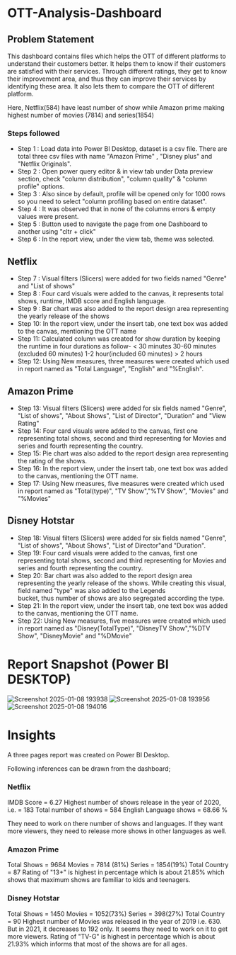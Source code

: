 # OTT-Analysis-Dashboard

## Problem Statement

This dashboard contains files which helps the OTT of different platforms to understand their customers better. It helps them to know if their customers are satisfied with their services. Through different ratings, they get to know their improvement area, and thus they can improve their services by identifying these area. It also lets them to compare the OTT of different platform.

Here, Netflix(584) have least number of show while Amazon prime making highest number of movies (7814) and series(1854)

### Steps followed 

- Step 1 : Load data into Power BI Desktop, dataset is a csv file. There are total three csv files with name "Amazon Prime" , "Disney plus" and "Netflix Originals". 
- Step 2 : Open power query editor & in view tab under Data preview section, check "column distribution", "column quality" & "column profile" options.
- Step 3 : Also since by default, profile will be opened only for 1000 rows so you need to select "column profiling based on entire dataset".
- Step 4 : It was observed that in none of the columns errors & empty values were present.
- Step 5 : Button used to navigate the page from one Dashboard to another using "cltr + click" 
- Step 6 : In the report view, under the view tab, theme was selected. 

## Netflix

- Step 7 : Visual filters (Slicers) were added for two fields named "Genre" and "List of shows"
- Step 8 : Four card visuals were added to the canvas, it represents total shows, runtime, IMDB score and English language. 
- Step 9 : Bar chart was also added to the report design area representing the yearly release of the shows
- Step 10: In the report view, under the insert tab, one text box was added to the canvas, mentioning the OTT name
- Step 11: Calculated column was created for show duration by keeping the runtime in four durations as follow- 
           < 30 minutes 
             30-60 minutes (excluded 60 minutes)
             1-2 hour(included 60 minutes)
           > 2 hours 
- Step 12: Using New measures, three measures were created which used in report named as "Total Language", "English" and "%English".


## Amazon Prime

- Step 13: Visual filters (Slicers) were added for six fields named "Genre", "List of shows", "About Shows", "List of Director", "Duration" and "View Rating" 
- Step 14: Four card visuals were added to the canvas, first one representing total shows, second and third representing for Movies and series and fourth representing the country.
- Step 15: Pie chart was also added to the report design area representing the rating of the shows.
- Step 16: In the report view, under the insert tab, one text box was added to the canvas, mentioning the OTT name.
- Step 17: Using New measures, five measures were created which used in report named as "Total(type)", "TV Show","%TV Show", "Movies" and "%Movies"


## Disney Hotstar

- Step 18: Visual filters (Slicers) were added for six fields named "Genre", "List of shows", "About Shows", "List of Director"and "Duration". 
- Step 19: Four card visuals were added to the canvas, first one representing total shows, second and third representing for Movies and series and fourth representing the country.
- Step 20: Bar chart was also added to the report design area representing the yearly release of the shows. While creating this visual, field named "type" was also added to the Legends                   
           bucket, thus number of shows are also segregated according the type.
- Step 21: In the report view, under the insert tab, one text box was added to the canvas, mentioning the OTT name.
- Step 22: Using New measures, five measures were created which used in report named as "Disney(TotalType)", "DisneyTV Show","%DTV Show", "DisneyMovie" and "%DMovie"


# Report Snapshot (Power BI DESKTOP)

 ![Screenshot 2025-01-08 193938](https://github.com/user-attachments/assets/91720774-40b7-4888-884b-a66473084caf)
 ![Screenshot 2025-01-08 193956](https://github.com/user-attachments/assets/78fa231d-7b15-4db2-a69c-947f5c8f2dde)
![Screenshot 2025-01-08 194016](https://github.com/user-attachments/assets/3c905ad7-39c8-4e87-87a9-78d29c4e8a3e)

# Insights


A three pages report was created on Power BI Desktop.


Following inferences can be drawn from the dashboard;

### Netflix
 
IMDB Score = 6.27
Highest number of shows release in the year of 2020, i.e. = 183
Total number of shows = 584
English Language shows = 68.66 %

They need to work on there number of shows and languages. If they want more viewers, they need to release more shows in other languages as well. 


### Amazon Prime 

Total Shows = 9684
Movies = 7814 (81%)
Series = 1854(19%)
Total Country = 87
Rating of "13+" is highest in percentage which is about 21.85% which shows that maximum shows are familiar to kids and teenagers. 


### Disney Hotstar

Total Shows = 1450
Movies = 1052(73%)
Series = 398(27%)
Total Country = 90
Highest number of Movies was released in the year of 2019 i.e. 630. But in 2021, it decreases to 192 only. It seems they need to work on it to get more viewers.
Rating of "TV-G" is highest in percentage which is about 21.93% which informs that most of the shows are for all ages.  
